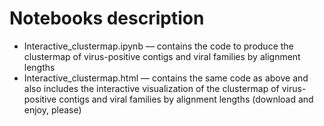 # Notebooks description

* Interactive_clustermap.ipynb &mdash; contains the code to produce the clustermap of virus-positive contigs and viral families by alignment lengths
* Interactive_clustermap.html &mdash; contains the same code as above and also includes the interactive visualization of the clustermap of virus-positive contigs and viral families by alignment lengths (download and enjoy, please)
